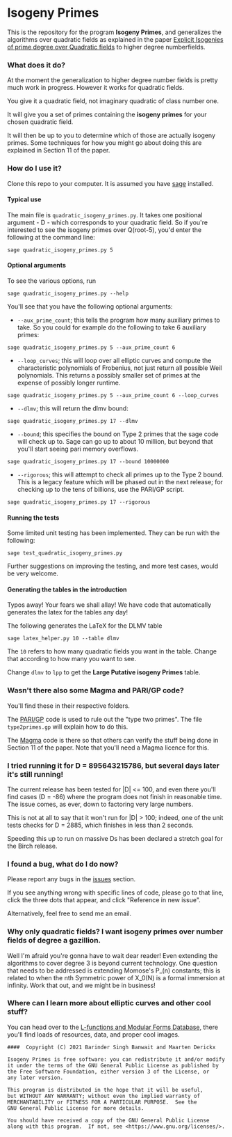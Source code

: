 # Isogeny Primes

This is the repository for the program **Isogeny Primes**, and generalizes the algorithms over quadratic fields as explained in the paper [Explicit Isogenies of prime degree over Quadratic fields](https://arxiv.org/abs/2101.02673) to higher degree numberfields.

### What does it do?

At the moment the generalization to higher degree number fields is pretty much work in progress. However it works for quadratic fields.

You give it a quadratic field, not imaginary quadratic of class number one.

It will give you a set of primes containing the **isogeny primes** for your chosen quadratic field.

It will then be up to you to determine which of those are actually isogeny primes. Some techniques for how you might go about doing this are explained in Section 11 of the paper.

### How do I use it?

Clone this repo to your computer. It is assumed you have [sage](https://sagemath.org/) installed.

#### Typical use

The main file is `quadratic_isogeny_primes.py`. It takes one positional argument - D - which corresponds to your quadratic field. So if you're interested to see the isogeny primes over Q(root-5), you'd enter the following at the command line:

```
sage quadratic_isogeny_primes.py 5
```

#### Optional arguments

To see the various options, run

```
sage quadratic_isogeny_primes.py --help
```

You'll see that you have the following optional arguments:

 - `--aux_prime_count`; this tells the program how many auxiliary primes to take. So you could for example do the following to take 6 auxiliary primes:

 ```
sage quadratic_isogeny_primes.py 5 --aux_prime_count 6
```

 - `--loop_curves`; this will loop over all elliptic curves and compute the characteristic polynomials of Frobenius, not just return all possible Weil polynomials. This returns a possibly smaller set of primes at the expense of possibly longer runtime.

 ```
sage quadratic_isogeny_primes.py 5 --aux_prime_count 6 --loop_curves
```

 - `--dlmv`; this will return the dlmv bound:

```
sage quadratic_isogeny_primes.py 17 --dlmv
```

 - `--bound`; this specifies the bound on Type 2 primes that the sage code will check up to. Sage can go up to about 10 million, but beyond that you'll start seeing pari memory overflows.

```
sage quadratic_isogeny_primes.py 17 --bound 10000000
```

 - `--rigorous`; this will attempt to check all primes up to the Type 2 bound. This is a legacy feature which will be phased out in the next release; for checking up to the tens of billions, use the PARI/GP script.

```
sage quadratic_isogeny_primes.py 17 --rigorous
```

#### Running the tests

Some limited unit testing has been implemented. They can be run with the following:

```
sage test_quadratic_isogeny_primes.py
```

Further suggestions on improving the testing, and more test cases, would be very welcome.

#### Generating the tables in the introduction

Typos away!
Your fears we shall allay!
We have code that automatically generates the latex for the tables any day!

The following generates the LaTeX for the DLMV table

```
sage latex_helper.py 10 --table dlmv
```

The `10` refers to how many quadratic fields you want in the table. Change that according to how many you want to see.

Change `dlmv` to `lpp` to get the **Large Putative isogeny Primes** table.

### Wasn't there also some Magma and PARI/GP code?

You'll find these in their respective folders.

The [PARI/GP](https://pari.math.u-bordeaux.fr/) code is used to rule out the "type two primes". The file `type2primes.gp` will explain how to do this.

The [Magma](http://magma.maths.usyd.edu.au/magma/) code is there so that others can verify the stuff being done in Section 11 of the paper. Note that you'll need a Magma licence for this.

### I tried running it for D = 895643215786, but several days later it's still running!

The current release has been tested for |D| <= 100, and even there you'll find cases (D = -86) where the program does not finish in reasonable time. The issue comes, as ever, down to factoring very large numbers.

This is not at all to say that it won't run for |D| > 100; indeed, one of the unit tests checks for D = 2885, which finishes in less than 2 seconds.

Speeding this up to run on massive Ds has been declared a stretch goal for the Birch release.

### I found a bug, what do I do now?

Please report any bugs in the [issues](https://github.com/BarinderBanwait/quadratic_isogeny_primes/issues) section.

If you see anything wrong with specific lines of code, please go to that line, click the three dots that appear, and click "Reference in new issue".

Alternatively, feel free to send me an email.

### Why only quadratic fields? I want isogeny primes over number fields of degree a gazillion.

Well I'm afraid you're gonna have to wait dear reader! Even extending the algorithms to cover degree 3 is beyond current technology. One question that needs to be addressed is extending Momose's P_(n) constants; this is related to when the nth Symmetric power of X_0(N) is a formal immersion at infinity. Work that out, and we might be in business!

### Where can I learn more about elliptic curves and other cool stuff?

You can head over to the [L-functions and Modular Forms Database](https://lmfdb.org/), there you'll find loads of resources, data, and proper cool images.

    ####  Copyright (C) 2021 Barinder Singh Banwait and Maarten Derickx

    Isogeny Primes is free software: you can redistribute it and/or modify
    it under the terms of the GNU General Public License as published by
    the Free Software Foundation, either version 3 of the License, or
    any later version.

    This program is distributed in the hope that it will be useful,
    but WITHOUT ANY WARRANTY; without even the implied warranty of
    MERCHANTABILITY or FITNESS FOR A PARTICULAR PURPOSE.  See the
    GNU General Public License for more details.

    You should have received a copy of the GNU General Public License
    along with this program.  If not, see <https://www.gnu.org/licenses/>.

